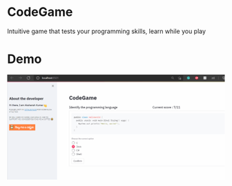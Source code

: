 # CodeGame
Intuitive game that tests your programming skills, learn  while you play

# Demo
<img alt="Demo-gif" src="https://github.com/akshanshkmr/CodeGame/blob/main/demo.gif?raw=true" width="700" />
